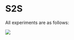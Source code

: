 # S2S

All experiments are as follows:

![](https://img2022.cnblogs.com/blog/1777627/202205/1777627-20220507214649231-311329224.png)
